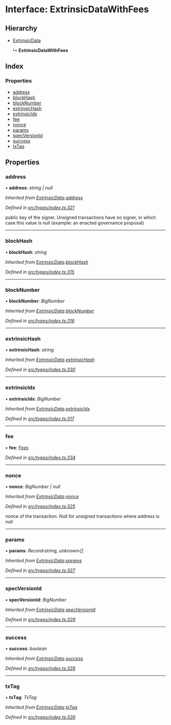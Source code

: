 # Interface: ExtrinsicDataWithFees

## Hierarchy

* [ExtrinsicData](extrinsicdata.md)

  ↳ **ExtrinsicDataWithFees**

## Index

### Properties

* [address](extrinsicdatawithfees.md#address)
* [blockHash](extrinsicdatawithfees.md#blockhash)
* [blockNumber](extrinsicdatawithfees.md#blocknumber)
* [extrinsicHash](extrinsicdatawithfees.md#extrinsichash)
* [extrinsicIdx](extrinsicdatawithfees.md#extrinsicidx)
* [fee](extrinsicdatawithfees.md#fee)
* [nonce](extrinsicdatawithfees.md#nonce)
* [params](extrinsicdatawithfees.md#params)
* [specVersionId](extrinsicdatawithfees.md#specversionid)
* [success](extrinsicdatawithfees.md#success)
* [txTag](extrinsicdatawithfees.md#txtag)

## Properties

###  address

• **address**: *string | null*

*Inherited from [ExtrinsicData](extrinsicdata.md).[address](extrinsicdata.md#address)*

*Defined in [src/types/index.ts:321](https://github.com/PolymathNetwork/polymesh-sdk/blob/38ee8078/src/types/index.ts#L321)*

public key of the signer. Unsigned transactions have no signer, in which case this value is null (example: an enacted governance proposal)

___

###  blockHash

• **blockHash**: *string*

*Inherited from [ExtrinsicData](extrinsicdata.md).[blockHash](extrinsicdata.md#blockhash)*

*Defined in [src/types/index.ts:315](https://github.com/PolymathNetwork/polymesh-sdk/blob/38ee8078/src/types/index.ts#L315)*

___

###  blockNumber

• **blockNumber**: *BigNumber*

*Inherited from [ExtrinsicData](extrinsicdata.md).[blockNumber](extrinsicdata.md#blocknumber)*

*Defined in [src/types/index.ts:316](https://github.com/PolymathNetwork/polymesh-sdk/blob/38ee8078/src/types/index.ts#L316)*

___

###  extrinsicHash

• **extrinsicHash**: *string*

*Inherited from [ExtrinsicData](extrinsicdata.md).[extrinsicHash](extrinsicdata.md#extrinsichash)*

*Defined in [src/types/index.ts:330](https://github.com/PolymathNetwork/polymesh-sdk/blob/38ee8078/src/types/index.ts#L330)*

___

###  extrinsicIdx

• **extrinsicIdx**: *BigNumber*

*Inherited from [ExtrinsicData](extrinsicdata.md).[extrinsicIdx](extrinsicdata.md#extrinsicidx)*

*Defined in [src/types/index.ts:317](https://github.com/PolymathNetwork/polymesh-sdk/blob/38ee8078/src/types/index.ts#L317)*

___

###  fee

• **fee**: *[Fees](fees.md)*

*Defined in [src/types/index.ts:334](https://github.com/PolymathNetwork/polymesh-sdk/blob/38ee8078/src/types/index.ts#L334)*

___

###  nonce

• **nonce**: *BigNumber | null*

*Inherited from [ExtrinsicData](extrinsicdata.md).[nonce](extrinsicdata.md#nonce)*

*Defined in [src/types/index.ts:325](https://github.com/PolymathNetwork/polymesh-sdk/blob/38ee8078/src/types/index.ts#L325)*

nonce of the transaction. Null for unsigned transactions where address is null

___

###  params

• **params**: *Record‹string, unknown›[]*

*Inherited from [ExtrinsicData](extrinsicdata.md).[params](extrinsicdata.md#params)*

*Defined in [src/types/index.ts:327](https://github.com/PolymathNetwork/polymesh-sdk/blob/38ee8078/src/types/index.ts#L327)*

___

###  specVersionId

• **specVersionId**: *BigNumber*

*Inherited from [ExtrinsicData](extrinsicdata.md).[specVersionId](extrinsicdata.md#specversionid)*

*Defined in [src/types/index.ts:329](https://github.com/PolymathNetwork/polymesh-sdk/blob/38ee8078/src/types/index.ts#L329)*

___

###  success

• **success**: *boolean*

*Inherited from [ExtrinsicData](extrinsicdata.md).[success](extrinsicdata.md#success)*

*Defined in [src/types/index.ts:328](https://github.com/PolymathNetwork/polymesh-sdk/blob/38ee8078/src/types/index.ts#L328)*

___

###  txTag

• **txTag**: *TxTag*

*Inherited from [ExtrinsicData](extrinsicdata.md).[txTag](extrinsicdata.md#txtag)*

*Defined in [src/types/index.ts:326](https://github.com/PolymathNetwork/polymesh-sdk/blob/38ee8078/src/types/index.ts#L326)*
